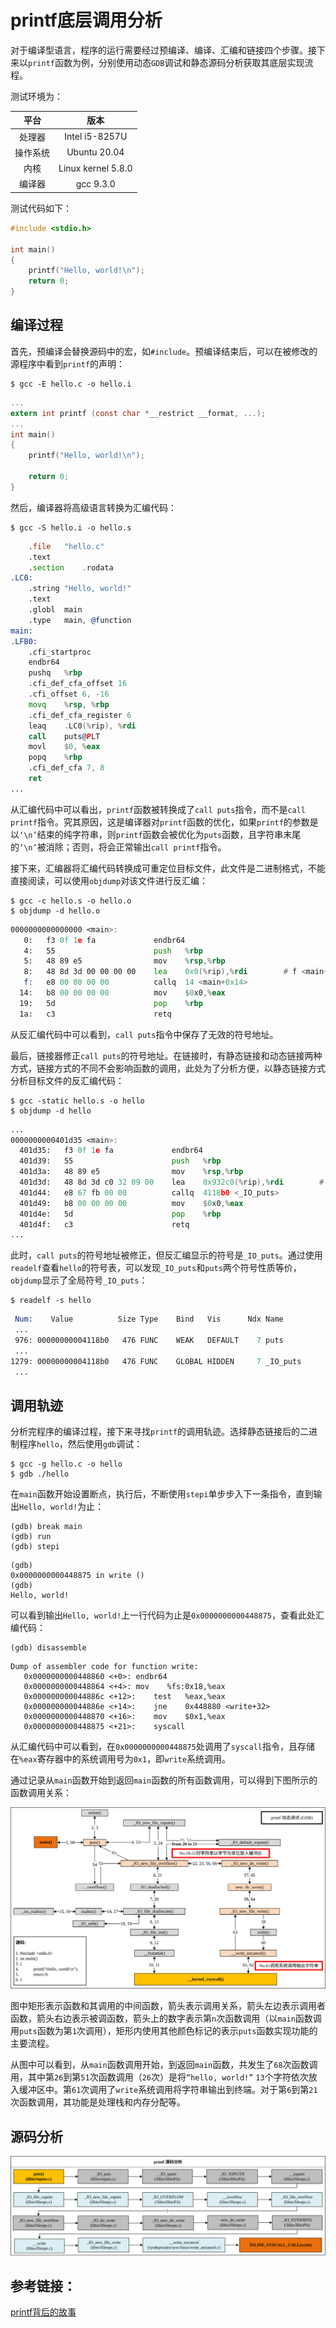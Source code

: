 # printf底层调用分析

对于编译型语言，程序的运行需要经过预编译、编译、汇编和链接四个步骤。接下来以```printf```函数为例，分别使用动态```GDB```调试和静态源码分析获取其底层实现流程。

测试环境为：

平台|版本
:----: | :---:
处理器 | Intel i5-8257U
操作系统 | Ubuntu 20.04
内核 | Linux kernel 5.8.0
编译器 | gcc 9.3.0

测试代码如下：
```c
#include <stdio.h>

int main()
{
    printf("Hello, world!\n");
    return 0;
}
```

## 编译过程
首先，预编译会替换源码中的宏，如```#include```。预编译结束后，可以在被修改的源程序中看到```printf```的声明：
```
$ gcc -E hello.c -o hello.i
```
```c
...
extern int printf (const char *__restrict __format, ...);
...
int main()
{
    printf("Hello, world!\n");

    return 0;
}
```

然后，编译器将高级语言转换为汇编代码：
```
$ gcc -S hello.i -o hello.s
```
```asm
	.file	"hello.c"
	.text
	.section	.rodata
.LC0:
	.string	"Hello, world!"
	.text
	.globl	main
	.type	main, @function
main:
.LFB0:
	.cfi_startproc
	endbr64
	pushq	%rbp
	.cfi_def_cfa_offset 16
	.cfi_offset 6, -16
	movq	%rsp, %rbp
	.cfi_def_cfa_register 6
	leaq	.LC0(%rip), %rdi
	call	puts@PLT
	movl	$0, %eax
	popq	%rbp
	.cfi_def_cfa 7, 8
	ret
...
```

从汇编代码中可以看出，```printf```函数被转换成了```call puts```指令，而不是```call printf```指令。究其原因，这是编译器对```printf```函数的优化，如果```printf```的参数是以```‘\n’```结束的纯字符串，则```printf```函数会被优化为```puts```函数，且字符串末尾的```‘\n’```被消除；否则，将会正常输出```call printf```指令。

接下来，汇编器将汇编代码转换成可重定位目标文件，此文件是二进制格式，不能直接阅读，可以使用```objdump```对该文件进行反汇编：
```
$ gcc -c hello.s -o hello.o
$ objdump -d hello.o
```
```asm
0000000000000000 <main>:
   0:	f3 0f 1e fa          	endbr64 
   4:	55                   	push   %rbp
   5:	48 89 e5             	mov    %rsp,%rbp
   8:	48 8d 3d 00 00 00 00 	lea    0x0(%rip),%rdi        # f <main+0xf>
   f:	e8 00 00 00 00       	callq  14 <main+0x14>
  14:	b8 00 00 00 00       	mov    $0x0,%eax
  19:	5d                   	pop    %rbp
  1a:	c3                   	retq   
```
从反汇编代码中可以看到，```call puts```指令中保存了无效的符号地址。

最后，链接器修正```call puts```的符号地址。在链接时，有静态链接和动态链接两种方式，链接方式的不同不会影响函数的调用，此处为了分析方便，以静态链接方式分析目标文件的反汇编代码：
```
$ gcc -static hello.s -o hello
$ objdump -d hello
```
```asm
...
0000000000401d35 <main>:
  401d35:	f3 0f 1e fa          	endbr64 
  401d39:	55                   	push   %rbp
  401d3a:	48 89 e5             	mov    %rsp,%rbp
  401d3d:	48 8d 3d c0 32 09 00 	lea    0x932c0(%rip),%rdi        # 495004 <_IO_stdin_used+0x4>
  401d44:	e8 67 fb 00 00       	callq  4118b0 <_IO_puts>
  401d49:	b8 00 00 00 00       	mov    $0x0,%eax
  401d4e:	5d                   	pop    %rbp
  401d4f:	c3                   	retq   
...
```
此时，```call puts```的符号地址被修正，但反汇编显示的符号是```_IO_puts```。通过使用```readelf```查看```hello```的符号表，可以发现```_IO_puts```和```puts```两个符号性质等价，```objdump```显示了全局符号```_IO_puts```：
```
$ readelf -s hello
```
```asm
 Num:    Value          Size Type    Bind   Vis      Ndx Name
 ...
 976: 00000000004118b0   476 FUNC    WEAK   DEFAULT    7 puts
 ...
1279: 00000000004118b0   476 FUNC    GLOBAL HIDDEN     7 _IO_puts
 ...
```

## 调用轨迹

分析完程序的编译过程，接下来寻找```printf```的调用轨迹。选择静态链接后的二进制程序```hello```，然后使用```gdb```调试：

```
$ gcc -g hello.c -o hello
$ gdb ./hello
```
在```main```函数开始设置断点，执行后，不断使用```stepi```单步步入下一条指令，直到输出```Hello, world!```为止：
```shell
(gdb) break main
(gdb) run
(gdb) stepi
```
```shell
(gdb) 
0x0000000000448875 in write ()
(gdb) 
Hello, world!
```
可以看到输出```Hello, world!```上一行代码为止是```0x0000000000448875```，查看此处汇编代码：
```
(gdb) disassemble
```
```shell
Dump of assembler code for function write:
   0x0000000000448860 <+0>:	endbr64 
   0x0000000000448864 <+4>:	mov    %fs:0x18,%eax
   0x000000000044886c <+12>:	test   %eax,%eax
   0x000000000044886e <+14>:	jne    0x448880 <write+32>
   0x0000000000448870 <+16>:	mov    $0x1,%eax
   0x0000000000448875 <+21>:	syscall 
```

从汇编代码中可以看到，在```0x0000000000448875```处调用了```syscall```指令，且存储在```%eax```寄存器中的系统调用号为```0x1```，即```write```系统调用。

通过记录从```main```函数开始到返回```main```函数的所有函数调用，可以得到下图所示的函数调用关系：

![printf动态调用流程](images/printfGDB.svg)

图中矩形表示函数和其调用的中间函数，箭头表示调用关系，箭头左边表示调用者函数，箭头右边表示被调函数，箭头上的数字表示第```n```次函数调用（以```main```函数调用```puts```函数为第```1```次调用），矩形内使用其他颜色标记的表示```puts```函数实现功能的主要流程。

从图中可以看到，从```main```函数调用开始，到返回```main```函数，共发生了```68```次函数调用，其中第```26```到第```51```次函数调用（```26```次）是将```“hello, world!”``` ```13```个字符依次放入缓冲区中。第```61```次调用了```write```系统调用将字符串输出到终端。对于第```6```到第```21```次函数调用，其功能是处理栈和内存分配等。

## 源码分析

![printf静态源码分析](images/printfCODE.svg)

## 参考链接：
[printf背后的故事](https://www.cnblogs.com/fanzhidongyzby/p/3519838.html)

